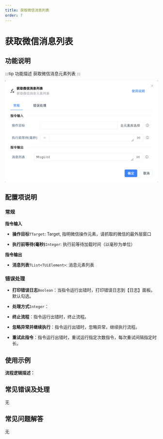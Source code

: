 ```yaml
---
title: 获取微信消息列表
order: 7
---
```


# 获取微信消息列表

## 功能说明

:::tip 功能描述
获取微信消息元素列表
:::

![获取微信消息列表](../../../assets/获取微信消息列表_command.png)

## 配置项说明

### 常规

**指令输入**

- **操作目标**`TTarget`: Target, 指明微信操作元素，请抓取的微信的最外层窗口

- **执行前等待(毫秒)**`Integer`: 执行前等待加载时间（以毫秒为单位）


**指令输出**

- **消息列表**`TList<TUiElement>`: 消息元素列表

### 错误处理

- **打印错误日志**`Boolean`：当指令运行出错时，打印错误日志到【日志】面板。默认勾选。

- **处理方式**`Integer`：

 - **终止流程**：指令运行出错时，终止流程。

 - **忽略异常并继续执行**：指令运行出错时，忽略异常，继续执行流程。

 - **重试此指令**：指令运行出错时，重试运行指定次数指令，每次重试间隔指定时长。

## 使用示例

**流程逻辑描述：** 

## 常见错误及处理

无

## 常见问题解答

无

